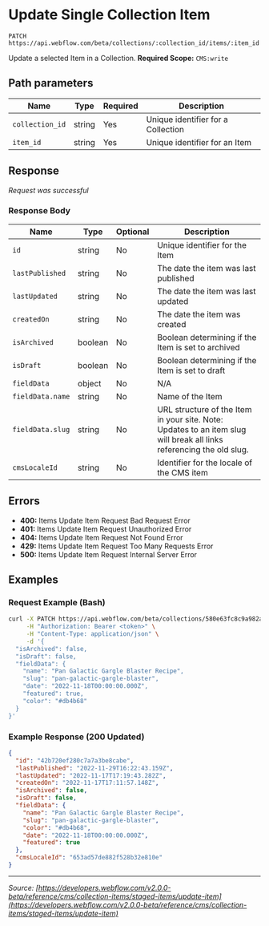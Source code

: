 # Update Single Collection Item

```
PATCH https://api.webflow.com/beta/collections/:collection_id/items/:item_id
```

Update a selected Item in a Collection.
**Required Scope:** `CMS:write`


## Path parameters

| Name | Type | Required | Description |
|---|---|---|---|
| `collection_id` | string | Yes | Unique identifier for a Collection |
| `item_id` | string | Yes | Unique identifier for an Item |




## Response

_Request was successful_

### Response Body

| Name | Type | Optional | Description |
|---|---|---|---|
| `id` | string | No | Unique identifier for the Item |
| `lastPublished` | string | No | The date the item was last published |
| `lastUpdated` | string | No | The date the item was last updated |
| `createdOn` | string | No | The date the item was created |
| `isArchived` | boolean | No | Boolean determining if the Item is set to archived |
| `isDraft` | boolean | No | Boolean determining if the Item is set to draft |
| `fieldData` | object | No | N/A |
| `fieldData.name` | string | No | Name of the Item |
| `fieldData.slug` | string | No | URL structure of the Item in your site. Note: Updates to an item slug will break all links referencing the old slug. |
| `cmsLocaleId` | string | No | Identifier for the locale of the CMS item |




## Errors

* **400:** Items Update Item Request Bad Request Error
* **401:** Items Update Item Request Unauthorized Error
* **404:** Items Update Item Request Not Found Error
* **429:** Items Update Item Request Too Many Requests Error
* **500:** Items Update Item Request Internal Server Error




## Examples

### Request Example (Bash)

```bash
curl -X PATCH https://api.webflow.com/beta/collections/580e63fc8c9a982ac9b8b745/items/580e64008c9a982ac9b8b754 \
     -H "Authorization: Bearer <token>" \
     -H "Content-Type: application/json" \
     -d '{
  "isArchived": false,
  "isDraft": false,
  "fieldData": {
    "name": "Pan Galactic Gargle Blaster Recipe",
    "slug": "pan-galactic-gargle-blaster",
    "date": "2022-11-18T00:00:00.000Z",
    "featured": true,
    "color": "#db4b68"
  }
}'
```

### Example Response (200 Updated)

```json
{
  "id": "42b720ef280c7a7a3be8cabe",
  "lastPublished": "2022-11-29T16:22:43.159Z",
  "lastUpdated": "2022-11-17T17:19:43.282Z",
  "createdOn": "2022-11-17T17:11:57.148Z",
  "isArchived": false,
  "isDraft": false,
  "fieldData": {
    "name": "Pan Galactic Gargle Blaster Recipe",
    "slug": "pan-galactic-gargle-blaster",
    "color": "#db4b68",
    "date": "2022-11-18T00:00:00.000Z",
    "featured": true
  },
  "cmsLocaleId": "653ad57de882f528b32e810e"
}
```


---
*Source: [https://developers.webflow.com/v2.0.0-beta/reference/cms/collection-items/staged-items/update-item](https://developers.webflow.com/v2.0.0-beta/reference/cms/collection-items/staged-items/update-item)*